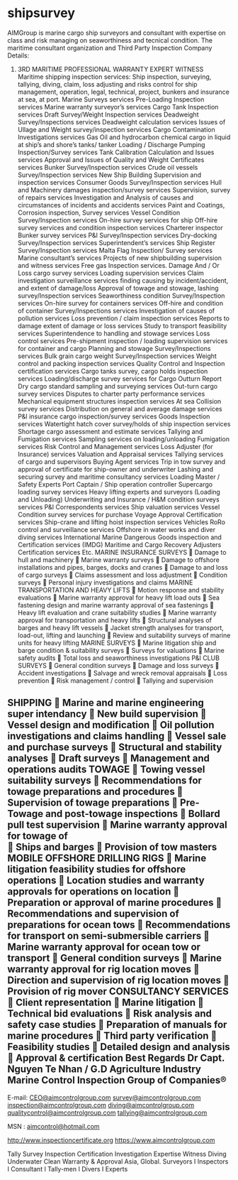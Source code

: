 # shipsurvey
AIMGroup is marine cargo ship surveyors and consultant with expertise on class and risk managing on seaworthiness and tecnical condition.
The maritime consultant organization and Third Party Inspection Company
Details:
1.	3RD MARITIME PROFESSIONAL WARRANTY EXPERT WITNESS 
Maritime shipping inspection services:
Ship inspection, surveying, tallying, diving, claim, loss adjusting and risks control for ship management, operation, legal, technical, project, bunkers and insurance at sea, at port.
Marine Surveys services
Pre-Loading Inspection services
Marine warranty surveyor’s services
Cargo Tank Inspection services
Draft Survey/Weight Inspection services
Deadweight Survey/Inspections services
Deadweight calculation services
Issues of Ullage and Weight survey/inspection services
Cargo Contamination Investigations services
Gas Oil and hydrocarbon chemical cargo in liquid at ship’s and shore’s tanks/ tanker
Loading / Discharge Pumping Inspection/Survey services
Tank Calibration Calculation and Issues services
Approval and Issues of Quality and Weight Certificates services
Bunker Survey/Inspection services
Crude oil vessels Survey/Inspection services
New Ship Building Supervision and inspection services
Consumer Goods Survey/Inspection services
Hull and Machinery damages inspection/survey services
Supervision, survey of repairs services
Investigation and Analysis of causes and circumstances of incidents and accidents services
Paint and Coatings, Corrosion inspection, Survey services
Vessel Condition Survey/Inspection services
On-hire survey services for ship
Off-hire survey services and condition inspection services
Charterer inspector
Bunker survey services
P&I Survey/Inspection services
Dry-docking Survey/Inspection services
Superintendent’s services
Ship Register Survey/Inspection services
Malta Flag Inspection/ Survey services
Marine consultant’s services
Projects of new shipbuilding supervision and witness services
Free gas Inspection services.
Damage And / Or Loss cargo survey services
Loading supervision services
Claim investigation surveillance services finding causing by incident/accident, and extent of damage/loss
Approval of towage and stowage, lashing survey/Inspection services
Seaworthiness condition Survey/Inspection services
On-hire survey for containers services
Off-hire and condition of container Survey/Inspections services
Investigation of causes of pollution services
Loss prevention / claim inspection services
Reports to damage extent of damage or loss services
Study to transport feasibility services
Superintendence to handling and stowage services
Loss control services
Pre-shipment inspection / loading supervision services for container and cargo
Planning and stowage Survey/Inspections services
Bulk grain cargo weight Survey/Inspection services
Weight control and packing inspection services
Quality Control and Inspection certification services
Cargo tanks survey, cargo holds inspection services
Loading/discharge survey services for Cargo Outturn Report
Dry cargo standard sampling and surveying services
Out-turn cargo survey services
Disputes to charter party performance services
Mechanical equipment structures inspection services
At sea Collision survey services
Distribution on general and average damage services
P&I insurance cargo inspection/survey services
Goods Inspection services
Watertight hatch cover survey/holds of ship inspection services
Shortage cargo assessment and estimate services
Tallying and Fumigation services
Sampling services on loading/unloading
Fumigation services
Risk Control and Management services
Loss Adjuster (for Insurance) services
Valuation and Appraisal services
Tallying services of cargo and supervisors 
Buying Agent services
Trip in tow survey and approval of certificate for ship-owner and underwriter
Lashing and securing survey and maritime consultancy services 
Loading Master / Safety Experts
Port Captain / Ship operation controller
Supercargo loading survey services
Heavy lifting experts and surveyors (Loading and Unloading)
Underwriting and Insurance / H&M condition surveys services
P&I Correspondents services
Ship valuation services
Vessel Condition survey services for purchase
Voyage Approval Certification services
Ship-crane and lifting hoist inspection services
Vehicles RoRo control and surveillance services
Offshore in water works and diver diving services
International Marine Dangerous Goods inspection and Certification services (IMDG)
Maritime and Cargo Recovery Adjusters
Certification services
Etc.
MARINE INSURANCE SURVEYS
	Damage to hull and machinery
	Marine warranty surveys
	Damage to offshore installations and pipes, barges, docks and cranes
	Damage to and loss of cargo surveys
	Claims assessment and loss adjustment
	Condition surveys
	Personal injury investigations and claims
MARINE TRANSPORTATION AND HEAVY LIFTS
	Motion response and stability evaluations
	Marine warranty approval for heavy lift load outs
	Sea fastening design and marine warranty approval of sea fastenings
	Heavy lift evaluation and crane suitability studies
	Marine warranty approval for transportation and heavy lifts
	Structural analyses of barges and heavy lift vessels
	Jacket strength analyses for transport, load-out, lifting and launching
	Review and suitability surveys of marine units for heavy lifting
MARINE SURVEYS
	Marine litigation ship and barge condition & suitability surveys
	Surveys for valuations
	Marine safety audits
	Total loss and seaworthiness investigations
P&I CLUB SURVEYS
	General condition surveys
	Damage and loss surveys
	Accident investigations
	Salvage and wreck removal appraisals
	Loss prevention
	Risk management / control
	Tallying and supervision

SHIPPING
	Marine and marine engineering super intendancy
	New build supervision
	Vessel design and modification
	Oil pollution investigations and claims handling
	Vessel sale and purchase surveys
	Structural and stability analyses
	Draft surveys
	Management and operations audits
TOWAGE
	Towing vessel suitability surveys
	Recommendations  for  towage  preparations and procedures
	Supervision of towage preparations
	Pre-Towage and post-towage inspections
	Bollard pull test supervision
	Marine warranty approval for towage of       
	Ships and barges
	Provision of tow masters
MOBILE OFFSHORE DRILLING RIGS
	Marine litigation feasibility studies for offshore operations
	Location studies and warranty approvals for operations on location
	Preparation or approval of marine procedures
	Recommendations and supervision of preparations for ocean tows
	Recommendations for transport on semi-submersible carriers
	Marine warranty approval for ocean tow or transport
	General condition surveys 
	Marine warranty approval for rig location moves
	Direction and supervision of rig location moves
	Provision of rig mover
CONSULTANCY SERVICES
	Client representation
	Marine litigation
	Technical bid evaluations
	Risk analysis and safety case studies
	Preparation of manuals for marine procedures
	Third party verification
	Feasibility studies
	Detailed design and analysis
	Approval & certification
Best Regards
Dr Capt. Nguyen Te Nhan / G.D 
Agriculture Industry Marine Control Inspection Group of Companies®
------------------------------------------------------------------------------------------------------------------------------------------------------------------------------------------------------------------------------------------------------------------------------------------------------------------------------------------
E-mail:   CEO@aimcontrolgroup.com
              survey@aimcontrolgroup.com
              inspection@aimcontrolgroup.com
              diving@aimcontrolgroup.com
              qualitycontrol@aimcontrolgroup.com
              tallying@aimcontrolgroup.com
 
MSN   :  aimcontrol@hotmail.com 

http://www.inspectioncertificate.org
https://www.aimcontrolgroup.com 

Tally Survey Inspection Certification Investigation Expertise Witness 
Diving Underwater Clean Warranty & Approval Asia, Global. 
Surveyors I Inspectors I Consultant I Tally-men I Divers I Experts
